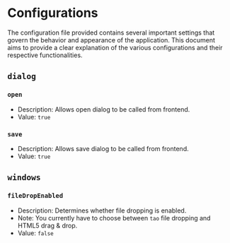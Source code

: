 # Configurations

The configuration file provided contains several important settings that govern the behavior and appearance of the application. This document aims to provide a clear explanation of the various configurations and their respective functionalities.

## `dialog`

### `open`
- Description: Allows open dialog to be called from frontend.
- Value: `true`

### `save`
- Description: Allows save dialog to be called from frontend.
- Value: `true`

## `windows`

### `fileDropEnabled`
- Description: Determines whether file dropping is enabled.
- Note: You currently have to choose between `tao` file dropping and HTML5 drag & drop.
- Value: `false`